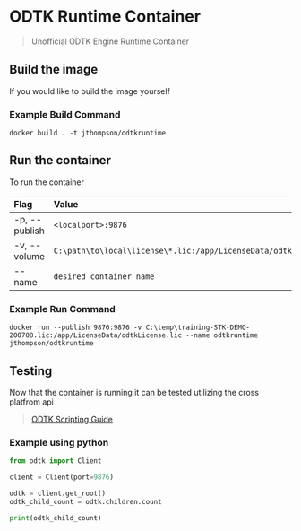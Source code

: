 # ODTK Runtime Container #

 > Unofficial ODTK Engine Runtime Container

## Build the image ##

If you would like to build the image yourself

### Example Build Command ###

```docker
docker build . -t jthompson/odtkruntime
```

## Run the container ##

To run the container

| **Flag** | **Value** |
| :----- | :----- |
| -p, --publish | `<localport>:9876` |
| -v, --volume | `C:\path\to\local\license\*.lic:/app/LicenseData/odtkLicense.lic` |
| --name | `desired container name` |

### Example Run Command ###

```docker
docker run --publish 9876:9876 -v C:\temp\training-STK-DEMO-200708.lic:/app/LicenseData/odtkLicense.lic --name odtkruntime jthompson/odtkruntime
```

## Testing ##

Now that the container is running it can be tested utilizing the cross platfrom api

> [ODTK Scripting Guide](https://help.agi.com/ODTK/index.htm#od/ODTKScriptingGuide.htm#CrossPlatformAPI)

### Example using python ###

```python
from odtk import Client

client = Client(port=9876)

odtk = client.get_root()
odtk_child_count = odtk.children.count

print(odtk_child_count)
```

